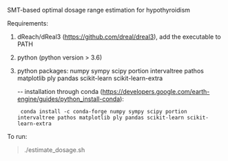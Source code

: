 
SMT-based optimal dosage range estimation for hypothyroidism

Requirements:
1. dReach/dReal3 (https://github.com/dreal/dreal3), add the executable to PATH
2. python (python version > 3.6)
3. python packages: numpy sympy scipy portion intervaltree pathos matplotlib ply pandas scikit-learn scikit-learn-extra

    -- installation through conda (https://developers.google.com/earth-engine/guides/python_install-conda):	
    
		conda install -c conda-forge numpy sympy scipy portion intervaltree pathos matplotlib ply pandas scikit-learn scikit-learn-extra

To run:

> ./estimate_dosage.sh
